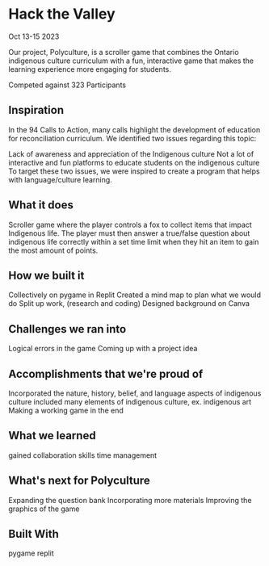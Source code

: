 <h1>Hack the Valley</h1>
Oct 13-15 2023
<p>Our project, Polyculture, is a scroller game that combines the Ontario indigenous culture curriculum with a fun, interactive game that makes the learning experience more engaging for students.</p>
<p>Competed against 323 Participants</p>

<h2>Inspiration</h2>
In the 94 Calls to Action, many calls highlight the development of education for reconciliation curriculum. We identified two issues regarding this topic:

Lack of awareness and appreciation of the Indigenous culture
Not a lot of interactive and fun platforms to educate students on the indigenous culture
To target these two issues, we were inspired to create a program that helps with language/culture learning.

<h2>What it does</h2>
Scroller game where the player controls a fox to collect items that impact Indigenous life. The player must then answer a true/false question about indigenous life correctly within a set time limit when they hit an item to gain the most amount of points.

<h2>How we built it</h2>
Collectively on pygame in Replit
Created a mind map to plan what we would do
Split up work, (research and coding)
Designed background on Canva
  
<h2>Challenges we ran into</h2>
Logical errors in the game
Coming up with a project idea
  
<h2>Accomplishments that we're proud of</h2>
Incorporated the nature, history, belief, and language aspects of indigenous culture
included many elements of indigenous culture, ex. indigenous art
Making a working game in the end

<h2>What we learned</h2>
gained collaboration skills
time management

<h2>What's next for Polyculture</h2>
Expanding the question bank
Incorporating more materials
Improving the graphics of the game

<h2>Built With</h2>
pygame
replit
